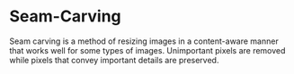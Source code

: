 # Seam-Carving

Seam carving is a method of resizing images in a content-aware manner 
that works well for some types of images. Unimportant pixels are removed while pixels that 
convey important details are preserved.
